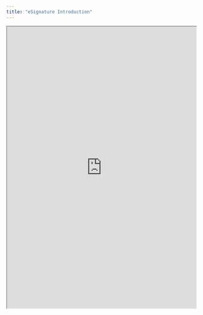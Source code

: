 ```yaml
---
title: "eSignature Introduction"
---
```



<iframe height="750" width="100%" src="https://ewelton.github.io/ktest/wiki.html#eSignature%20Introduction"></iframe>
